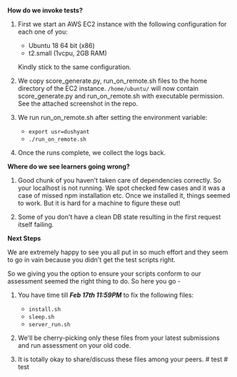 **How do we invoke tests?**
1. First we start an AWS EC2 instance with the following configuration for each one of you:
    * Ubuntu 18 64 bit (x86)
    * t2.small (1vcpu, 2GB RAM)
   
    Kindly stick to the same configuration. 
2. We copy score_generate.py, run_on_remote.sh files to the home directory of the EC2 instance.
   `/home/ubuntu/` will now contain score_generate.py and run_on_remote.sh with executable permission. See the attached screenshot in the repo.
   
3. We run run_on_remote.sh after setting the environment variable:
    * `export usr=dushyant`
    * `./run_on_remote.sh`

4. Once the runs complete, we collect the logs back.

**Where do we see learners going wrong?**
1. Good chunk of you haven't taken care of dependencies correctly. So your localhost is not running.
   We spot checked few cases and it was a case of missed npm installation etc.
   Once we installed it, things seemed to work. But it is hard for a machine to figure these out!
   
2. Some of you don't have a clean DB state resulting in the first request itself failing.

**Next Steps**

We are extremely happy to see you all put in so much effort and they seem to go in vain
because you didn't get the test scripts right.

So we giving you the option to ensure your scripts conform to our assessment seemed the right thing to do. So here you go - 

1. You have time till **_Feb 17th 11:59PM_** to fix the following files:
   * `install.sh`
   * `sleep.sh`
   * `server_run.sh`
   
2. We'll be cherry-picking only these files from your latest submissions and run assessment on your old code.

3. It is totally okay to share/discuss these files among your peers.
#   t e s t  
 #   t e s t  
 